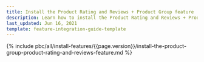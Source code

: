 ```yaml
---
title: Install the Product Rating and Reviews + Product Group feature
description: Learn how to install the Product Rating and Reviews + Product Group feature to a Spryker project.
last_updated: Jun 16, 2021
template: feature-integration-guide-template
---
```


{% include pbc/all/install-features/{{page.version}}/install-the-product-group-product-rating-and-reviews-feature.md %} <!-- To edit, see /_includes/pbc/all/install-features/202204.0/install-the-product-group-product-rating-and-reviews-feature.md -->
